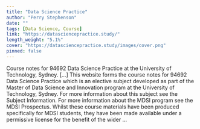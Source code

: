 ```yaml
---
title: "Data Science Practice"
author: "Perry Stephenson"
date: ""
tags: [Data Science, Course]
link: "https://datasciencepractice.study/"
length_weight: "5.1%"
cover: "https://datasciencepractice.study/images/cover.png"
pinned: false
---
```


Course notes for 94692 Data Science Practice at the University of Technology, Sydney. [...] This website forms the course notes for
94692 Data Science
Practice which is an
elective subject developed as part of the Master of Data Science and
Innovation
program at the University of Technology, Sydney.
For more information about this subject see the Subject Information. For more
information about the MDSI program see the MDSI
Prospectus. Whilst these course materials have been produced specifically for MDSI
students, they have been made available under a permissive
license for the benefit of the wider ...
